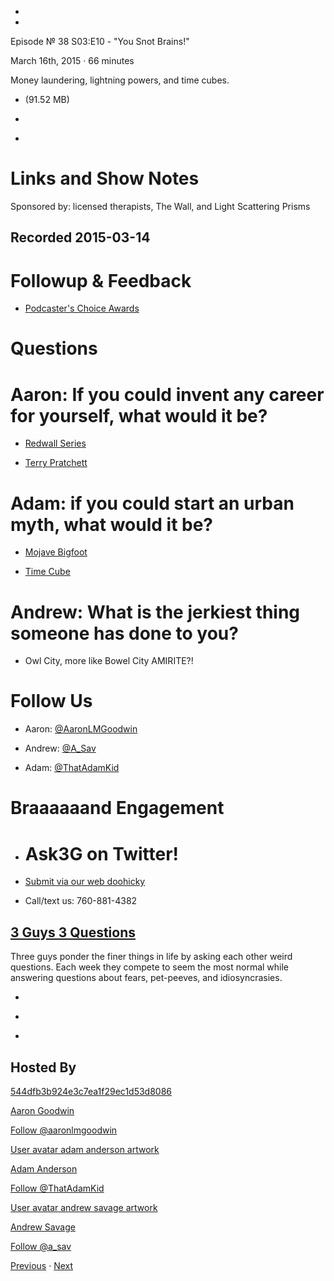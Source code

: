 -

-

Episode № 38 S03:E10 - "You Snot Brains!"

March 16th, 2015 · 66 minutes

Money laundering, lightning powers, and time cubes.

- [](http://podcasts-1.feedpress.co/13789/9264.mp3)(91.52 MB)

- [](http://twitter.com/intent/tweet?text=3%20Guys%203%20Questions%20%E2%84%96%2038%20on%20@goodstuff_fm%20-%20http://goodstuff.fm/3g3q/38)

- [](http://www.facebook.com/sharer/sharer.php?u=http://goodstuff.fm/3g3q/38)

# Links and Show Notes

Sponsored by: licensed therapists, The Wall, and Light Scattering Prisms

## Recorded 2015-03-14

# Followup & Feedback

- [Podcaster's Choice Awards](http://www.podcastawards.com/)

# Questions

# Aaron: If you could invent any career for yourself, what would it be?

- [Redwall Series](http://www.redwallabbey.com/)

- [Terry Pratchett](http://www.terrypratchettbooks.com/)

# Adam: if you could start an urban myth, what would it be?

- [Mojave Bigfoot](http://www.bigfootencounters.com/creatures/desert.htm)

- [Time Cube](http://www.timecube.com/)

# Andrew: What is the jerkiest thing someone has done to you?

- Owl City, more like Bowel City AMIRITE?!

# Follow Us

- Aaron: [@AaronLMGoodwin](http://twitter.com/aaronlmgoodwin)

- Andrew: [@A_Sav](http://twitter.com/a_sav)

- Adam: [@ThatAdamKid](http://twitter.com/thatadamkid)

# Braaaaaand Engagement

- # Ask3G on Twitter!

- [Submit via our web doohicky](http://3g3q.co/ask)

- Call/text us: 760-881-4382

## [3 Guys 3 Questions](/3g3q)

Three guys ponder the finer things in life by asking each other weird questions. Each week they compete to seem the most normal while answering questions about fears, pet-peeves, and idiosyncrasies.

- [](https://itunes.apple.com/us/podcast/3-guys-3-questions/id914129482)

- [](http://feed.3g3q.co/)

- [](mailto:3guys3questions@gmail.com?cc=sponsorship%40goodstuff.fm&subject=%5BGoodStuff%20FM%5D%20Sponsorship%20Inquiry%20for%203%20Guys%203%20Questions)

## Hosted By

[544dfb3b924e3c7ea1f29ec1d53d8086](/people/aaron-goodwin)[](http://gravatar.com/avatar/544dfb3b924e3c7ea1f29ec1d53d8086.png?s=300&r=pg)

[Aaron Goodwin](/people/aaron-goodwin)

[Follow @aaronlmgoodwin](https://twitter.com/aaronlmgoodwin)

[User avatar adam anderson artwork](/people/adam-anderson)[](https://goodstuffs3.s3.amazonaws.com/uploads/user/avatar/89/user_avatar_adam-anderson_artwork.png)

[Adam Anderson](/people/adam-anderson)

[Follow @ThatAdamKid](https://twitter.com/ThatAdamKid)

[User avatar andrew savage artwork](/people/andrew-savage)[](https://goodstuffs3.s3.amazonaws.com/uploads/user/avatar/95/user_avatar_andrew-savage_artwork.png)

[Andrew Savage](/people/andrew-savage)

[Follow @a_sav](https://twitter.com/a_sav)

[Previous](/3g3q/37) · [Next](/3g3q/39)
